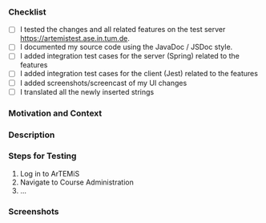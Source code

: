 <!-- Thanks for contributing to ArTEMiS! Before you submit your pull request, please make sure to check the following boxes by putting an x in the [ ] (don't: [x ], [ x], do: [x]) -->
<!-- If your pull request is not ready for review yet, create a draft pull request! -->

### Checklist
- [ ] I tested the changes and all related features on the test server https://artemistest.ase.in.tum.de.
- [ ] I documented my source code using the JavaDoc / JSDoc style.
- [ ] I added integration test cases for the server (Spring) related to the features
- [ ] I added integration test cases for the client (Jest) related to the features
- [ ] I added screenshots/screencast of my UI changes
- [ ] I translated all the newly inserted strings

### Motivation and Context
<!-- Why is this change required? What problem does it solve? -->
<!-- If it fixes an open issue, please link to the issue here. -->

### Description
<!-- Describe your changes in detail -->

### Steps for Testing
<!-- Please describe in detail how the reviewer can test your changes. -->

1. Log in to ArTEMiS
2. Navigate to Course Administration
3. ...

### Screenshots
<!-- Add screenshots to demonstrate the changes in the UI. -->
<!-- Create a GIF file from a screen recording in a docker container https://toub.es/2017/09/11/high-quality-gif-with-ffmpeg-and-docker/ -->
